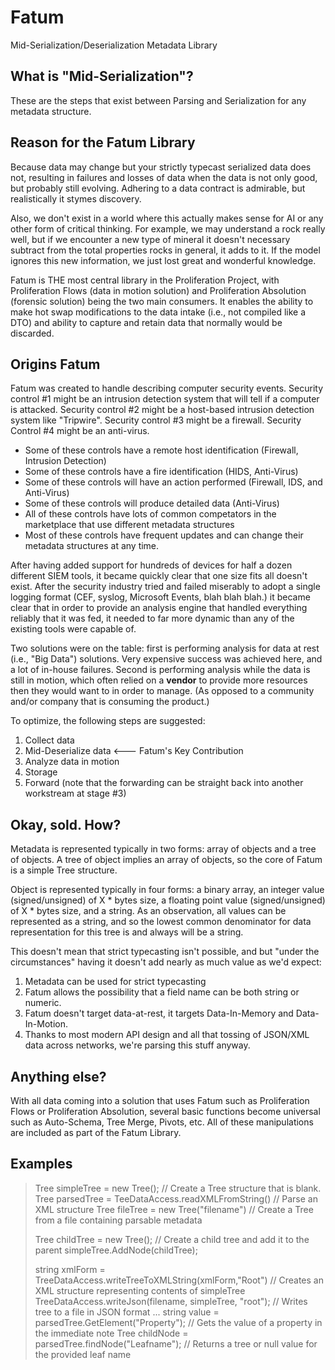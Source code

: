 # Fatum

Mid-Serialization/Deserialization Metadata Library

## What is "Mid-Serialization"?

These are the steps that exist between Parsing and Serialization for any metadata structure.

## Reason for the Fatum Library

Because data may change but your strictly typecast serialized data does not, resulting in failures and losses of data when the data is not only good, but probably still evolving.  Adhering to a data contract is admirable, but realistically it stymes discovery.

Also, we don't exist in a world where this actually makes sense for AI or any other form of critical thinking.  For example, we may understand a rock really well, but if we encounter a new type of mineral it doesn't necessary subtract from the total properties rocks in general, it adds to it.  If the model ignores this new information, we just lost great and wonderful knowledge.

Fatum is THE most central library in the Proliferation Project, with Proliferation Flows (data in motion solution) and Proliferation Absolution (forensic solution) being the two main consumers.  It enables the ability to make hot swap modifications to the data intake (i.e., not compiled like a DTO) and ability to capture and retain data that normally would be discarded.

## Origins Fatum

Fatum was created to handle describing computer security events.  Security control #1 might be an intrusion detection system that will tell if a computer is attacked.  Security control #2 might be a host-based intrusion detection system like "Tripwire".  Security control #3 might be a firewall.  Security Control #4 might be an anti-virus.

- Some of these controls have a remote host identification (Firewall, Intrusion Detection)
- Some of these controls have a fire identification (HIDS, Anti-Virus)
- Some of these controls will have an action performed (Firewall, IDS, and Anti-Virus)
- Some of these controls will produce detailed data (Anti-Virus)
- All of these controls have lots of common competators in the marketplace that use different metadata structures
- Most of these controls have frequent updates and can change their metadata structures at any time.

After having added support for hundreds of devices for half a dozen different SIEM tools, it became quickly clear that one size fits all doesn't exist.  After the security industry tried and failed miserably to adopt a single logging format (CEF, syslog, Microsoft Events, blah blah blah.) it became clear that in order to provide an analysis engine that handled everything reliably that it was fed, it needed to far more dynamic than any of the existing tools were capable of.

Two solutions were on the table:  first is performing analysis for data at rest (i.e., "Big Data") solutions. Very expensive success was achieved here, and a lot of in-house failures.  Second is performing analysis while the data is still in motion, which often relied on a **vendor** to provide more resources then they would want to in order to manage.  (As opposed to a community and/or company that is consuming the product.)

To optimize, the following steps are suggested:

1) Collect data
2) Mid-Deserialize data <--- Fatum's Key Contribution
3) Analyze data in motion
4) Storage
5) Forward (note that the forwarding can be straight back into another workstream at stage #3)

## Okay, sold. How?

Metadata is represented typically in two forms:  array of objects and a tree of objects.  A tree of object implies an array of objects, so the core of Fatum is a simple Tree structure.

Object is represented typically in four forms:  a binary array, an integer value (signed/unsigned) of X * bytes size, a floating point value (signed/unsigned) of X * bytes size, and a string.  As an observation, all values can be represented as a string, and so the lowest common denominator for data representation for this tree is and always will be a string.

This doesn't mean that strict typecasting isn't possible, and but "under the circumstances" having it doesn't add nearly as much value as we'd expect:

1)  Metadata can be used for strict typecasting
2)  Fatum allows the possibility that a field name can be both string or numeric.
3)  Fatum doesn't target data-at-rest, it targets Data-In-Memory and Data-In-Motion.
4)  Thanks to most modern API design and all that tossing of JSON/XML data across networks, we're parsing this stuff anyway.

## Anything else?

With all data coming into a solution that uses Fatum such as Proliferation Flows or Proliferation Absolution, several basic functions become universal such as Auto-Schema, Tree Merge, Pivots, etc.  All of these manipulations are included as part of the Fatum Library.

## Examples

> Tree simpleTree = new Tree();                                              // Create a Tree structure that is blank.
> Tree parsedTree = TeeDataAccess.readXMLFromString(<xml data in string>)    // Parse an XML structure
> Tree fileTree = new Tree("filename")                                       // Create a Tree from a file containing parsable metadata
> 
> Tree childTree = new Tree();                                               // Create a child tree and add it to the parent
> simpleTree.AddNode(childTree);
>
> string xmlForm = TreeDataAccess.writeTreeToXMLString(xmlForm,"Root")       // Creates an XML structure representing contents of simpleTree
> TreeDataAccess.writeJson(filename, simpleTree, "root");                    // Writes tree to a file in JSON format
>  ...
> string value = parsedTree.GetElement("Property");                          // Gets the value of a property in the immediate note
> Tree childNode = parsedTree.findNode("Leafname");                          // Returns a tree or null value for the provided leaf name
